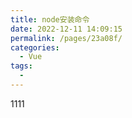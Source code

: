 ```yaml
---
title: node安装命令
date: 2022-12-11 14:09:15
permalink: /pages/23a08f/
categories:
  - Vue
tags:
  - 
---
```

1111